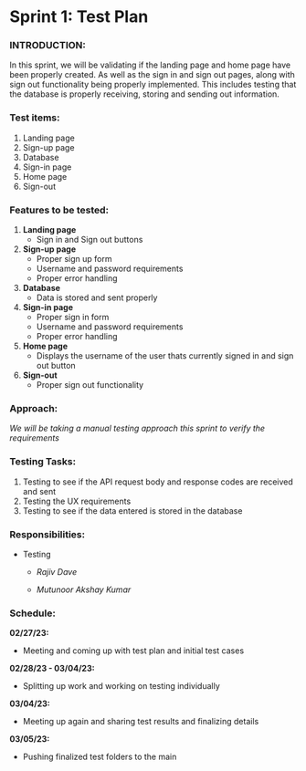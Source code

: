 # Sprint 1: Test Plan

### INTRODUCTION:

In this sprint, we will be validating if the landing page and home page have been properly created. As well as the sign in and sign out pages, along with sign out functionality being properly implemented. This includes testing that the database is properly receiving, storing and sending out information.

### Test items:

1. Landing page
2. Sign-up page
3. Database
4. Sign-in page
5. Home page
6. Sign-out

### Features to be tested:

1. **Landing page**
   - Sign in and Sign out buttons
2. **Sign-up page**
   - Proper sign up form
   - Username and password requirements
   - Proper error handling
3. **Database**
   - Data is stored and sent properly
4. **Sign-in page**
   - Proper sign in form
   - Username and password requirements
   - Proper error handling
5. **Home page**
   - Displays the username of the user thats currently signed in and sign out button
6. **Sign-out**
   - Proper sign out functionality

### Approach:

_We will be taking a manual testing approach this sprint to verify the requirements_

### Testing Tasks:

1. Testing to see if the API request body and response codes are received and sent
2. Testing the UX requirements
3. Testing to see if the data entered is stored in the database

### Responsibilities:

- Testing

  - _Rajiv Dave_

  - _Mutunoor Akshay Kumar_

### Schedule:

**02/27/23:**

- Meeting and coming up with test plan and initial test cases

**02/28/23 - 03/04/23:**

- Splitting up work and working on testing individually

**03/04/23:**

- Meeting up again and sharing test results and finalizing details

**03/05/23:**

- Pushing finalized test folders to the main
